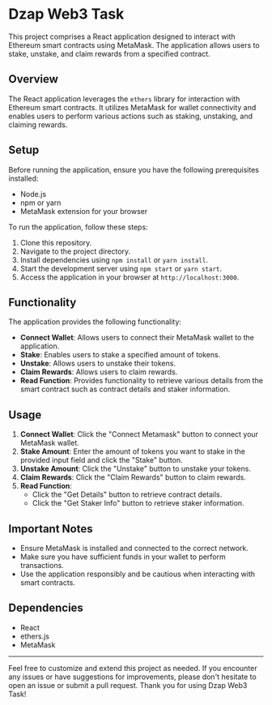 # Dzap Web3 Task

This project comprises a React application designed to interact with Ethereum smart contracts using MetaMask. The application allows users to stake, unstake, and claim rewards from a specified contract.

## Overview

The React application leverages the `ethers` library for interaction with Ethereum smart contracts. It utilizes MetaMask for wallet connectivity and enables users to perform various actions such as staking, unstaking, and claiming rewards.

## Setup

Before running the application, ensure you have the following prerequisites installed:

- Node.js
- npm or yarn
- MetaMask extension for your browser

To run the application, follow these steps:

1.  Clone this repository.
2.  Navigate to the project directory.
3.  Install dependencies using `npm install` or `yarn install`.
4.  Start the development server using `npm start` or `yarn start`.
5.  Access the application in your browser at `http://localhost:3000`.

## Functionality

The application provides the following functionality:

- **Connect Wallet**: Allows users to connect their MetaMask wallet to the application.
- **Stake**: Enables users to stake a specified amount of tokens.
- **Unstake**: Allows users to unstake their tokens.
- **Claim Rewards**: Allows users to claim rewards.
- **Read Function**: Provides functionality to retrieve various details from the smart contract such as contract details and staker information.

## Usage

1.  **Connect Wallet**: Click the "Connect Metamask" button to connect your MetaMask wallet.
2.  **Stake Amount**: Enter the amount of tokens you want to stake in the provided input field and click the "Stake" button.
3.  **Unstake Amount**: Click the "Unstake" button to unstake your tokens.
4.  **Claim Rewards**: Click the "Claim Rewards" button to claim rewards.
5.  **Read Function**:
    - Click the "Get Details" button to retrieve contract details.
    - Click the "Get Staker Info" button to retrieve staker information.

## Important Notes

- Ensure MetaMask is installed and connected to the correct network.
- Make sure you have sufficient funds in your wallet to perform transactions.
- Use the application responsibly and be cautious when interacting with smart contracts.

## Dependencies

- React
- ethers.js
- MetaMask

---

Feel free to customize and extend this project as needed. If you encounter any issues or have suggestions for improvements, please don't hesitate to open an issue or submit a pull request. Thank you for using Dzap Web3 Task!
